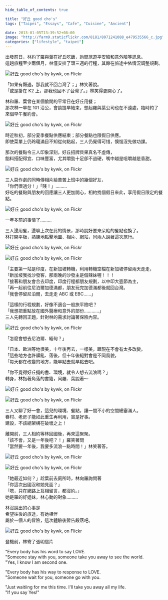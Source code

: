 ```yaml
---
hide_table_of_contents: true

title: "好丘 good cho's"
tags: ["Taipei", "Essays", "Cafe", "Cuisine", "Ancient"]

date: 2013-01-05T13:39:52+08:00
image: "http://farm9.staticflickr.com/8181/8071241088_e479535566_c.jpg"
categories: ["lifestyle", "taipei"]
---
```


出發前日，林約了羅與葉在好丘吃飯，詢問旅遊平安險和意外險等訊息。  
這趟旅程至少兩個月，林僅安排了頭三週的行程，其餘在旅途中依情況調整規劃。

![好丘 good cho's by kywk, on Flickr](http://farm9.staticflickr.com/8314/8071251791_2865b85a28_c.jpg)

「如果有豔遇，那我就不回台灣了；」林笑著說。  
「或是掛在 K2 上，那我也回不了台灣了。」林笑得更開心了。

林和羅、葉曾在某個偷閒的平常日在好丘用餐；  
那次林一早在 101 洽公，會談提早結束，想起羅與葉公司也在不遠處，臨時約了來個早午餐約會。

![好丘 good cho's by kywk, on Flickr](http://farm9.staticflickr.com/8036/8071244972_8ca947b8a4_c.jpg)

時近秋初，部分夏季餐點供應結束；部分餐點也限假日供應。  
即使菜單上仍玲瓏滿目不知從何點起，三人仍覺得可惜，懊惱沒先做功課。

那次的餐點令三人印象深刻，好丘招牌貝果真名不虛傳，  
餡料搭配得宜、口味豐富，尤其嚼勁十足卻不過硬，嘴中越是咀嚼越是香甜。

![好丘 good cho's by kywk, on Flickr](http://farm9.staticflickr.com/8457/8071238672_66666c8e2d_c.jpg)

三人惡作劇的同時傳相片給苦苦上班中的幾個好友，  
「你們很過分！」「賤！」………  
好吃的餐點與朋友的回應讓三人更加開心，相約找個假日來此，享用假日限定的餐點。

![好丘 good cho's by kywk, on Flickr](http://farm9.staticflickr.com/8320/8071246799_c73bbfeb5c.jpg)

一年多前的事情了………  

三人邊用餐，邊聊上次在此的情景，那時說好要來朵貽的餐點也換了。  
林打開平板，熟練地點擊地圖、相片、網站，同兩人說著這次旅行。

![好丘 good cho's by kywk, on Flickr](http://farm9.staticflickr.com/8042/8071236528_50d47d991f_c.jpg)

![好丘 good cho's by kywk, on Flickr](http://farm9.staticflickr.com/8321/8071249117_36d6342c02_c.jpg)

「主要第一站是印度，在新加坡轉機，利用轉機空檔在新加坡停留兩天走走，  
「新加坡我找沙發客，那兩晚的沙發主是個辣妹喔！！！  
「接著和朋友會合去印度，印度行程都朋友規劃，以中印大壺節為主，  
「再一起前往尼泊爾加德滿都，朋友玩完加德滿都後就回台灣。  
「我會停留尼泊爾，去走走 ABC 或 EBC……」

「這樣的行程規劃，好像不適合一般旅平險吧？  
「我想把重點放在國外醫療和意外的部份…………」  
三人先轉回正題，針對林的需求討論著保險內容。

![好丘 good cho's by kywk, on Flickr](http://farm9.staticflickr.com/8178/8071251021_2ccd72380b_c.jpg)

「怎麼會想去尼泊爾、緬甸？」

「日本、歐洲等地很美，十年後再去，一樣美，跟現在不會有太多改變。  
「這些地方也許髒亂、落後，但十年後絕對會是不同風貌，  
「每天都在改變的地方，能早點去就早點去吧。 

「你不覺得好丘擺的書、環境，就令人想去流浪嗎？」  
轉身，林指著角落的書籍，同羅、葉說著～

![好丘 good cho's by kywk, on Flickr](http://farm9.staticflickr.com/8451/8071247801_0245b49495_c.jpg)

![好丘 good cho's by kywk, on Flickr](http://farm9.staticflickr.com/8030/8071237434_d6b42cb7ee_c.jpg)

三人又聊了好一會，這兒的環境、餐點，讓一間不小的空間總塞滿人。  
眷村、老房子能如此重生再利用，實是好事。  
建設，不該總架構在破壞之上！

離開前，三人相約等林回國後，再來這聚聚。  
「該不會，又是一年後吧？！」羅笑著問  
「當然要一年後，我要多流浪一點時間！」林笑著答。

![好丘 good cho's by kywk, on Flickr](http://farm9.staticflickr.com/8312/8071247435_babf507b21_c.jpg)

![好丘 good cho's by kywk, on Flickr](http://farm9.staticflickr.com/8315/8071245791_155634882b_c.jpg)

「她最近如何？」趁葉前去廁所時，林向羅詢問著  
「你這次出國沒和她見面？」  
「嗯，只在網路上互相留言，都沒約。」  
她是羅的好姐妹，林心動的對象………

林沒說出的心事是  
希望往後的旅途，有她相伴  
屬於一個人的冒險，這次體驗後暫告段落吧。

![好丘 good cho's by kywk, on Flickr](http://farm9.staticflickr.com/8312/8071248719_b5f2e72c67_c.jpg)

登機前，林寄了張明信片

"Every body has his word to say LOVE.  
"Someone stay with you, someone take you away to see the world.  
"Yes, I know I am second one.

"Every body has his way to response to LOVE.  
"Someone wait for you, someone go with you.  

"Just waitiing for me this time. I'll take you away all my life.  
"If you say Yes!"
